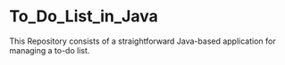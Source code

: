# To_Do_List_in_Java
This Repository consists of a straightforward Java-based application for managing a to-do list.
